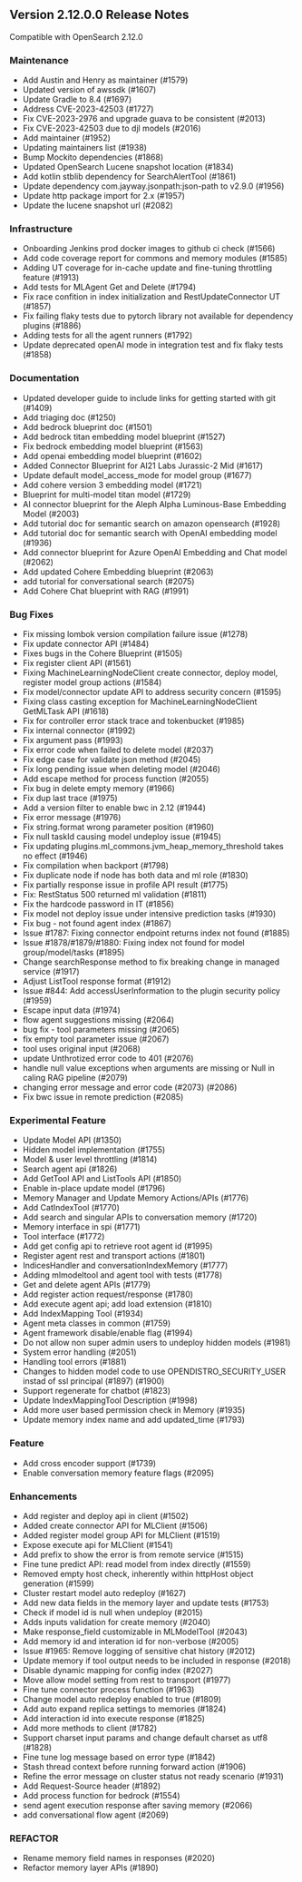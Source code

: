 ## Version 2.12.0.0 Release Notes

Compatible with OpenSearch 2.12.0


### Maintenance
* Add Austin and Henry as maintainer (#1579)
* Updated version of awssdk (#1607)
* Update Gradle to 8.4 (#1697)
* Address CVE-2023-42503 (#1727)
* Fix CVE-2023-2976 and upgrade guava to be consistent (#2013)
* Fix CVE-2023-42503 due to djl models (#2016)
* Add maintainer (#1952)
* Updating maintainers list (#1938)
* Bump Mockito dependencies (#1868)
* Updated OpenSearch Lucene snapshot location (#1834)
* Add kotlin stblib dependency for SearchAlertTool (#1861)
* Update dependency com.jayway.jsonpath:json-path to v2.9.0 (#1956)
* Update http package import for 2.x (#1957)
* Update the lucene snapshot url (#2082)

### Infrastructure
* Onboarding Jenkins prod docker images to github ci check (#1566)
* Add code coverage report for commons and memory modules (#1585)
* Adding UT coverage for in-cache update and fine-tuning throttling feature (#1913)
* Add tests for MLAgent Get and Delete (#1794)
* Fix race confition in index initialization and RestUpdateConnector UT (#1857)
* Fix failing flaky tests due to pytorch library not available for dependency plugins (#1886)
* Adding tests for all the agent runners (#1792)
* Update deprecated openAI mode in integration test and fix flaky tests (#1858)

### Documentation
* Updated developer guide to include links for getting started with git (#1409)
* Add triaging doc (#1250)
* Add bedrock blueprint doc (#1501)
* Add bedrock titan embedding model blueprint (#1527)
* Fix bedrock embedding model blueprint (#1563)
* Add openai embedding model blueprint (#1602)
* Added Connector Blueprint for AI21 Labs Jurassic-2 Mid (#1617)
* Update default model_access_mode for model group (#1677)
* Add cohere version 3 embedding model (#1721)
* Blueprint for multi-model titan model (#1729)
* AI connector blueprint for the Aleph Alpha Luminous-Base Embedding Model (#2003)
* Add tutorial doc for semantic search on amazon opensearch (#1928)
* Add tutorial doc for semantic search with OpenAI embedding model (#1936)
* Add connector blueprint for Azure OpenAI Embedding and Chat model (#2062)
* Add updated Cohere Embedding blueprint (#2063)
* add tutorial for conversational search (#2075)
* Add Cohere Chat blueprint with RAG (#1991)

### Bug Fixes
* Fix missing lombok version compilation failure issue (#1278)
* Fix update connector API (#1484)
* Fixes bugs in the Cohere Blueprint (#1505)
* Fix register client API (#1561)
* Fixing MachineLearningNodeClient create connector, deploy model, register model group actions (#1584)
* Fix model/connector update API to address security concern (#1595)
* Fixing class casting exception for MachineLearningNodeClient GetMLTask API (#1618)
* Fix for controller error stack trace and tokenbucket (#1985)
* Fix internal connector (#1992)
* Fix argument pass (#1993)
* Fix error code when failed to delete model (#2037)
* Fix edge case for validate json method (#2045)
* Fix long pending issue when deleting model (#2046)
* Add escape method for process function (#2055)
* Fix bug in delete empty memory (#1966)
* Fix dup last trace (#1975)
* Add a version filter to enable bwc in 2.12 (#1944)
* Fix error message (#1976)
* Fix string.format wrong parameter position (#1960)
* Fix null taskId causing model undeploy issue (#1945)
* Fix updating plugins.ml_commons.jvm_heap_memory_threshold takes no effect (#1946)
* Fix compilation when backport (#1798)
* Fix duplicate node if node has both data and ml role (#1830)
* Fix partially response issue in profile API result (#1775)
* Fix: RestStatus 500 returned ml validation (#1811)
* Fix the hardcode password in IT (#1856)
* Fix model not deploy issue under intensive prediction tasks (#1930)
* Fix bug - not found agent index (#1867)
* Issue #1787: Fixing connector endpoint returns index not found (#1885)
* Issue #1878/#1879/#1880: Fixing index not found for model group/model/tasks (#1895)
* Change searchResponse method to fix breaking change in managed service (#1917)
* Adjust ListTool response format (#1912)
* Issue #844: Add accessUserInformation to the plugin security policy (#1959)
* Escape input data (#1974)
* flow agent suggestions missing (#2064)
* bug fix - tool parameters missing (#2065)
* fix empty tool parameter issue (#2067)
* tool uses original input (#2068)
* update Unthrotized error code to 401 (#2076)
* handle null value exceptions when arguments are missing or Null in caling RAG pipeline (#2079)
* changing error message and error code (#2073) (#2086)
* Fix bwc issue in remote prediction (#2085)

### Experimental Feature
* Update Model API (#1350)
* Hidden model implementation (#1755)
* Model & user level throttling (#1814)
* Search agent api (#1826)
* Add GetTool API and ListTools API (#1850)
* Enable in-place update model (#1796)
* Memory Manager and Update Memory Actions/APIs (#1776)
* Add CatIndexTool (#1770)
* Add search and singular APIs to conversation memory (#1720)
* Memory interface in spi (#1771)
* Tool interface (#1772)
* Add get config api to retrieve root agent id (#1995)
* Register agent rest and transport actions (#1801)
* IndicesHandler and conversationIndexMemory (#1777)
* Adding mlmodeltool and agent tool with tests (#1778)
* Get and delete agent APIs (#1779)
* Add register action request/response (#1780)
* Add execute agent api; add load extension (#1810)
* Add IndexMapping Tool (#1934)
* Agent meta classes in common (#1759)
* Agent framework disable/enable flag (#1994)
* Do not allow non super admin users to undeploy hidden models (#1981)
* System error handling (#2051)
* Handling tool errors (#1881)
* Changes to hidden model code to use OPENDISTRO_SECURITY_USER instad of ssl principal (#1897) (#1900)
* Support regenerate for chatbot (#1823)
* Update IndexMappingTool Description (#1998)
* Add more user based permission check in Memory (#1935)
* Update memory index name and add updated_time (#1793)

### Feature
* Add cross encoder support (#1739)
* Enable conversation memory feature flags (#2095)

### Enhancements
* Add register and deploy api in client (#1502)
* Added create connector API for MLClient (#1506)
* Added register model group API for MLClient (#1519)
* Expose execute api for MLClient (#1541)
* Add prefix to show the error is from remote service (#1515)
* Fine tune predict API: read model from index directly (#1559)
* Removed empty host check, inherently within httpHost object generation (#1599)
* Cluster restart model auto redeploy (#1627)
* Add new data fields in the memory layer and update tests (#1753)
* Check if model id is null when undeploy (#2015)
* Adds inputs validation for create memory (#2040)
* Make response_field customizable in MLModelTool (#2043)
* Add memory id and interation id for non-verbose (#2005)
* Issue #1965: Remove logging of sensitive chat history (#2012)
* Update memory if tool output needs to be included in response (#2018)
* Disable dynamic mapping for config index (#2027)
* Move allow model setting from rest to transport (#1977)
* Fine tune connector process function (#1963)
* Change model auto redeploy enabled to true (#1809)
* Add auto expand replica settings to memories (#1824)
* Add interaction id into execute response (#1825)
* Add more methods to client (#1782)
* Support charset input params and change default charset as utf8 (#1828)
* Fine tune log message based on error type (#1842)
* Stash thread context before running forward action (#1906)
* Refine the error message on cluster status not ready scenario (#1931)
* Add Request-Source header (#1892)
* Add process function for bedrock (#1554)
* send agent execution response after saving memory (#2066)
* add conversational flow agent (#2069)

### REFACTOR
* Rename memory field names in responses (#2020)
* Refactor memory layer APIs (#1890)
